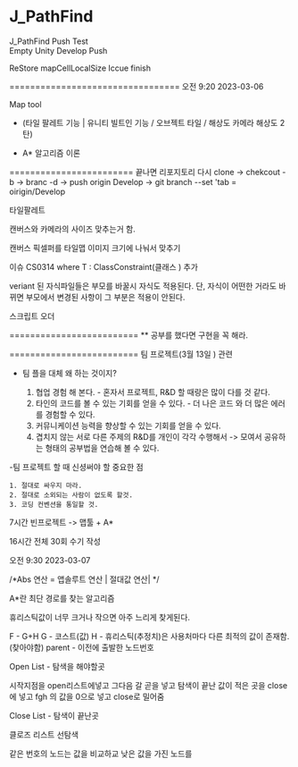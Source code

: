 # J_PathFind
J_PathFind
Push Test   
Empty Unity
Develop Push

ReStore
mapCellLocalSize Iccue finish

=================================
오전 9:20 2023-03-06

Map tool
- (타일 팔레트 기능 | 유니티 빌트인 기능 / 오브젝트 타일 / 해상도 카메라 해상도 2탄)

- A* 알고리즘 이론 




========================
끝나면 리포지토리 다시
clone -> chekcout - b -> branc -d -> push origin Develop -> git branch --set 'tab = oirigin/Develop

타일팔레트

캔버스와 카메라의 사이즈 맞추는거 함.

캔버스 픽셀퍼를 타일맵 이미지 크기에 나눠서 맞추기

이슈
CS0314
 where T : ClassConstraint(클래스 ) 추가

veriant 된 자식파일들은 부모를 바꿀시 자식도 적용된다.
단, 자식이 어떤한 거라도 바뀌면 부모에서 변경된 사항이 그 부분은 적용이 안된다.


스크립트 오더

=========================
**
공부를 했다면 구현을 꼭 해라.

=========================
팀 프로젝트(3월 13일 ) 관련

- 팀 플을 대체 왜 하는 것이지?

	1. 협업 경험 해 본다. - 혼자서 프로젝트, R&D 할 때랑은 많이 다를 것 같다.
	2. 타인의 코드를 볼 수 있는 기회를 얻을 수 있다. - 더 나은 코드 와 더 많은 에러를 경험할 수 있다.
	3. 커뮤니케이션 능력을 향상할 수 있는 기회를 얻을 수 있다.
	4. 겹치지 않는 서로 다른 주제의 R&D를 개인이 각각 수행해서 -> 모여서 공유하는 형태의 공부법을
		연습해 볼 수 있다.

-팀 프로젝트 할 때 신셩써야 할 중요한 점

	1. 절대로 싸우지 마라.
	2. 절대로 소외되는 사람이 없도록 할것.
	3. 코딩 컨벤션을 통일할 것.


7시간
빈프로젝트 -> 맵툴 + A*

16시간
전체 30회 수기 작성



오전 9:30 2023-03-07

/*Abs 연산 = 앱솔루트 연산 | 절대값 연산| */

A*란
최단 경로를 찾는 알고리즘

휴리스틱값이 너무 크거나 작으면 아주 느리게 찾게된다.

F - G+H
G - 코스트(값)
H - 휴리스틱(추정치)은 사용처마다 다른 최적의 값이 존재함.(찾아야함)
parent - 이전에 출발한 노드번호

Open List - 탐색을 해야할곳

시작지점을 open리스트에넣고
그다음 갈 곧을 넣고
탐색이 끝난 값이 적은 곳을 close에 넣고 fgh 의 값을 0으로 넣고 
close로 밀어줌


Close List - 탐색이 끝난곳

클로즈 리스트 선탐색

같은 번호의 노드는 값을 비교하교
낮은 값을 가진 노드를 


